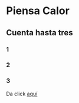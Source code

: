 # Piensa Calor

## Cuenta hasta tres

### 1

### 2

### 3

Da click [aquí](https://giphy.com/gifs/fire-winter-cold-E8wm3nfbNWBdC)
